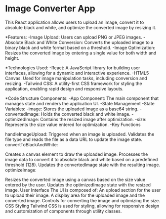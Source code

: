 # Image Converter App
This React application allows users to upload an image, convert it to absolute black and white, and optimize the converted image by resizing it.

*Features:
-Image Upload: Users can upload PNG or JPEG images.
-Absolute Black and White Conversion: Converts the uploaded image to a binary black and white format based on a threshold.
-Image Optimization: Resizes the converted image by entering a single value for both width and height.

*Technologies Used:
-React: A JavaScript library for building user interfaces, allowing for a dynamic and interactive experience.
-HTML5 Canvas: Used for image manipulation tasks, including conversion and resizing.
-Tailwind CSS: A utility-first CSS framework for styling the application, enabling rapid design and responsive layouts.

*Code Structure
Components:
-App Component: The main component that manages state and renders the application UI.
-State Management
-State Variables:
-image: Stores the uploaded image as a base64 string.
-convertedImage: Holds the converted black and white image.
-optimizedImage: Contains the resized image after optimization.
-size: Represents the size value entered for optimization.
-Key Functions

handleImageUpload:
Triggered when an image is uploaded.
Validates the file type and reads the file as a data URL to update the image state.
convertToBlackAndWhite:

Creates a canvas element to draw the uploaded image.
Processes the image data to convert it to absolute black and white based on a predefined threshold (128).
Updates the convertedImage state with the resulting image.
optimizeImage:

Resizes the converted image using a canvas based on the size value entered by the user.
Updates the optimizedImage state with the resized image.
User Interface
The UI is composed of:
An upload section for the user to upload their image.
A display area for the uploaded image and the converted image.
Controls for converting the image and optimizing the size.
CSS Styling
Tailwind CSS is used for styling, allowing for responsive design and customization of components through utility classes.

